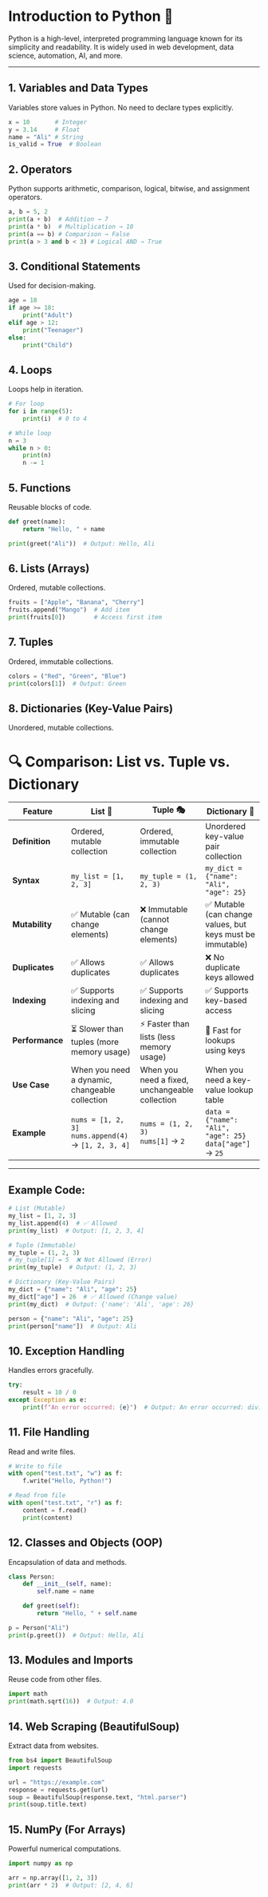 # Introduction to Python 🐍

Python is a high-level, interpreted programming language known for its simplicity and readability. It is widely used in web development, data science, automation, AI, and more.

---

## 1. Variables and Data Types
Variables store values in Python. No need to declare types explicitly.

```python
x = 10       # Integer
y = 3.14     # Float
name = "Ali" # String
is_valid = True  # Boolean
```

## 2. Operators
Python supports arithmetic, comparison, logical, bitwise, and assignment operators.

```python
a, b = 5, 2
print(a + b)  # Addition → 7
print(a * b)  # Multiplication → 10
print(a == b) # Comparison → False
print(a > 3 and b < 3) # Logical AND → True
```

## 3. Conditional Statements
Used for decision-making.

```python
age = 18
if age >= 18:
    print("Adult")
elif age > 12:
    print("Teenager")
else:
    print("Child")
```

## 4. Loops
Loops help in iteration.

```python
# For loop
for i in range(5):
    print(i)  # 0 to 4

# While loop
n = 3
while n > 0:
    print(n)
    n -= 1
```


## 5. Functions
Reusable blocks of code.

```python
def greet(name):
    return "Hello, " + name

print(greet("Ali"))  # Output: Hello, Ali
```

## 6. Lists (Arrays)
Ordered, mutable collections.

```python
fruits = ["Apple", "Banana", "Cherry"]
fruits.append("Mango")  # Add item
print(fruits[0])        # Access first item
```

## 7. Tuples
Ordered, immutable collections.

```python
colors = ("Red", "Green", "Blue")
print(colors[1])  # Output: Green
```

## 8. Dictionaries (Key-Value Pairs)
Unordered, mutable collections.


# 🔍 Comparison: List vs. Tuple vs. Dictionary

| Feature       | **List** 📜 | **Tuple** 🎭 | **Dictionary** 📖 |
|--------------|------------|-------------|----------------|
| **Definition** | Ordered, mutable collection | Ordered, immutable collection | Unordered key-value pair collection |
| **Syntax** | `my_list = [1, 2, 3]` | `my_tuple = (1, 2, 3)` | `my_dict = {"name": "Ali", "age": 25}` |
| **Mutability** | ✅ Mutable (can change elements) | ❌ Immutable (cannot change elements) | ✅ Mutable (can change values, but keys must be immutable) |
| **Duplicates** | ✅ Allows duplicates | ✅ Allows duplicates | ❌ No duplicate keys allowed |
| **Indexing** | ✅ Supports indexing and slicing | ✅ Supports indexing and slicing | ✅ Supports key-based access |
| **Performance** | ⏳ Slower than tuples (more memory usage) | ⚡ Faster than lists (less memory usage) | 🚀 Fast for lookups using keys |
| **Use Case** | When you need a dynamic, changeable collection | When you need a fixed, unchangeable collection | When you need a key-value lookup table |
| **Example** | `nums = [1, 2, 3]`<br>`nums.append(4)` → `[1, 2, 3, 4]` | `nums = (1, 2, 3)`<br>`nums[1]` → `2` | `data = {"name": "Ali", "age": 25}`<br>`data["age"]` → `25` |

---

## Example Code:

```python
# List (Mutable)
my_list = [1, 2, 3]
my_list.append(4)  # ✅ Allowed
print(my_list)  # Output: [1, 2, 3, 4]

# Tuple (Immutable)
my_tuple = (1, 2, 3)
# my_tuple[1] = 5  ❌ Not Allowed (Error)
print(my_tuple)  # Output: (1, 2, 3)

# Dictionary (Key-Value Pairs)
my_dict = {"name": "Ali", "age": 25}
my_dict["age"] = 26  # ✅ Allowed (Change value)
print(my_dict)  # Output: {'name': 'Ali', 'age': 26}
```


```python
person = {"name": "Ali", "age": 25}
print(person["name"])  # Output: Ali
```

## 10. Exception Handling
Handles errors gracefully.

```python
try:
    result = 10 / 0
except Exception as e:
    print(f"An error occurred: {e}")  # Output: An error occurred: division by zero
```

## 11. File Handling
Read and write files.

```python
# Write to file
with open("test.txt", "w") as f:
    f.write("Hello, Python!")

# Read from file
with open("test.txt", "r") as f:
    content = f.read()
    print(content)
```

## 12. Classes and Objects (OOP)
Encapsulation of data and methods.

```python
class Person:
    def __init__(self, name):
        self.name = name

    def greet(self):
        return "Hello, " + self.name

p = Person("Ali")
print(p.greet())  # Output: Hello, Ali
```

## 13. Modules and Imports
Reuse code from other files.

```python
import math
print(math.sqrt(16))  # Output: 4.0
```

## 14. Web Scraping (BeautifulSoup)
Extract data from websites.

```python
from bs4 import BeautifulSoup
import requests

url = "https://example.com"
response = requests.get(url)
soup = BeautifulSoup(response.text, "html.parser")
print(soup.title.text)
```

## 15. NumPy (For Arrays)
Powerful numerical computations.

```python
import numpy as np

arr = np.array([1, 2, 3])
print(arr * 2)  # Output: [2, 4, 6]
```